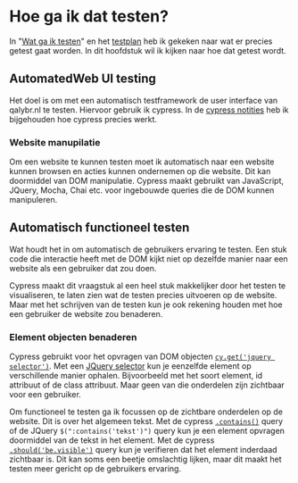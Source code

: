 # Hoe ga ik dat testen?

In "[Wat ga ik testen](1-1_Wat_testen.md)" en het [testplan](Testplan.md) heb ik gekeken naar wat er precies getest gaat worden. In dit hoofdstuk wil ik kijken naar hoe dat getest wordt.

## AutomatedWeb UI testing

Het doel is om met een automatisch testframework de user interface van qalybr.nl te testen. Hiervoor gebruik ik cypress. In de [cypress notities](../cypress.md) heb ik bijgehouden hoe cypress precies werkt.

### Website manupilatie

Om een website te kunnen testen moet ik automatisch  naar een website kunnen browsen en acties kunnen ondernemen op die website. Dit kan doormiddel van DOM manipulatie. Cypress maakt gebruikt van JavaScript, JQuery, Mocha, Chai etc. voor ingebouwde queries die de DOM kunnen manipuleren. 

## Automatisch functioneel testen

Wat houdt het in om automatisch de gebruikers ervaring te testen. Een stuk code die interactie heeft met de DOM kijkt niet op dezelfde manier naar een website als een gebruiker dat zou doen.

Cypress maakt dit vraagstuk al een heel stuk makkelijker door het testen te visualiseren, te laten zien wat de testen precies uitvoeren op de website. Maar met het schrijven van de testen kun je ook rekening houden met hoe een gebruiker de website zou benaderen.

### Element objecten benaderen

Cypress gebruikt voor het opvragen van DOM objecten [`cy.get('jquery selector')`](https://docs.cypress.io/api/commands/get). Met een [JQuery selector](https://www.w3schools.com/Jquery/jquery_ref_selectors.asp) kun je eenzelfde element op verschillende manier ophalen. Bijvoorbeeld met het soort element, id attribuut of de class attribuut. Maar geen van die onderdelen zijn zichtbaar voor een gebruiker.

Om functioneel te testen ga ik focussen op de zichtbare onderdelen op de website. Dit is over het algemeen tekst. Met de cypress [`.contains()`](https://docs.cypress.io/api/commands/contains) query of de JQuery `$(":contains('tekst')")` query kun je een element opvragen doormiddel van de tekst in het element. Met de cypress [`.should('be.visible')`](https://docs.cypress.io/api/commands/should) query kun je verifieren dat het element inderdaad zichtbaar is. Dit kan soms een beetje omslachtig lijken, maar dit maakt het testen meer gericht op de gebruikers ervaring.
